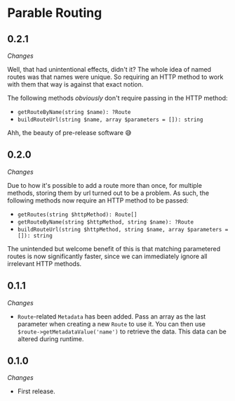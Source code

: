 # Parable Routing

## 0.2.1

_Changes_

Well, that had unintentional effects, didn't it? The whole idea of named routes was that names were unique. So requiring an HTTP method to work with them that way is against that exact notion.

The following methods _obviously_ don't require passing in the HTTP method:
- `getRouteByName(string $name): ?Route`
- `buildRouteUrl(string $name, array $parameters = []): string`

Ahh, the beauty of pre-release software 😅

## 0.2.0

_Changes_

Due to how it's possible to add a route more than once, for multiple methods, storing them by url turned out to be a problem. As such, the following methods now require an HTTP method to be passed:
  - `getRoutes(string $httpMethod): Route[]`
  - `getRouteByName(string $httpMethod, string $name): ?Route`
  - `buildRouteUrl(string $httpMethod, string $name, array $parameters = []): string`
  
The unintended but welcome benefit of this is that matching parametered routes is now significantly faster, since we can immediately ignore all irrelevant HTTP methods.

## 0.1.1

_Changes_
- `Route`-related `Metadata` has been added. Pass an array as the last parameter when creating a new `Route` to use it. You can then use `$route->getMetadataValue('name')` to retrieve the data. This data can be altered during runtime.

## 0.1.0

_Changes_
- First release.
